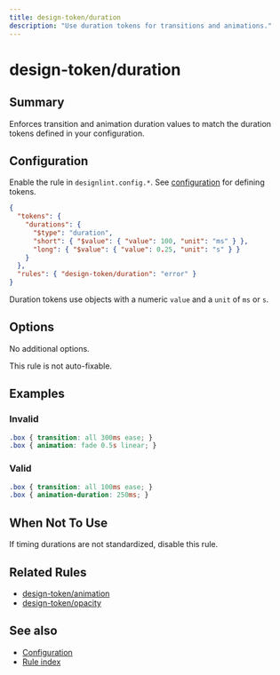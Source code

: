 ```yaml
---
title: design-token/duration
description: "Use duration tokens for transitions and animations."
---
```


# design-token/duration

## Summary
Enforces transition and animation duration values to match the duration tokens defined in your configuration.

## Configuration
Enable the rule in `designlint.config.*`. See [configuration](../../configuration.md) for defining tokens.

```json
{
  "tokens": {
    "durations": {
      "$type": "duration",
      "short": { "$value": { "value": 100, "unit": "ms" } },
      "long": { "$value": { "value": 0.25, "unit": "s" } }
    }
  },
  "rules": { "design-token/duration": "error" }
}
```

Duration tokens use objects with a numeric `value` and a `unit` of `ms` or `s`.

## Options
No additional options.

This rule is not auto-fixable.

## Examples

### Invalid

```css
.box { transition: all 300ms ease; }
.box { animation: fade 0.5s linear; }
```

### Valid

```css
.box { transition: all 100ms ease; }
.box { animation-duration: 250ms; }
```

## When Not To Use
If timing durations are not standardized, disable this rule.

## Related Rules
- [design-token/animation](./animation.md)
- [design-token/opacity](./opacity.md)

## See also
- [Configuration](../../configuration.md)
- [Rule index](../index.md)
